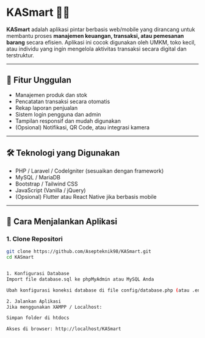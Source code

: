 # KASmart 🛒📲

**KASmart** adalah aplikasi pintar berbasis web/mobile yang dirancang untuk membantu proses **manajemen keuangan, transaksi, atau pemesanan barang** secara efisien. Aplikasi ini cocok digunakan oleh UMKM, toko kecil, atau individu yang ingin mengelola aktivitas transaksi secara digital dan terstruktur.

---

## 🎯 Fitur Unggulan

- Manajemen produk dan stok
- Pencatatan transaksi secara otomatis
- Rekap laporan penjualan
- Sistem login pengguna dan admin
- Tampilan responsif dan mudah digunakan
- (Opsional) Notifikasi, QR Code, atau integrasi kamera

---

## 🛠 Teknologi yang Digunakan

- PHP / Laravel / CodeIgniter (sesuaikan dengan framework)
- MySQL / MariaDB
- Bootstrap / Tailwind CSS
- JavaScript (Vanilla / jQuery)
- (Opsional) Flutter atau React Native jika berbasis mobile

---

## 🚀 Cara Menjalankan Aplikasi

### 1. Clone Repositori

```bash
git clone https://github.com/Asepteknik98/KASmart.git
cd KASmart


1. Konfigurasi Database
Import file database.sql ke phpMyAdmin atau MySQL Anda

Ubah konfigurasi koneksi database di file config/database.php (atau .env jika Laravel)

2. Jalankan Aplikasi
Jika menggunakan XAMPP / Localhost:

Simpan folder di htdocs

Akses di browser: http://localhost/KASmart

